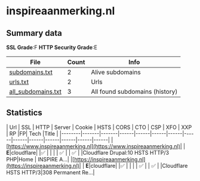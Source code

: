 

# inspireaanmerking.nl
## Summary data


**SSL Grade**:F
**HTTP Security Grade**:E


| File       | Count | Info |
|------------|-------|------|
|[subdomains.txt](/data/inspireaanmerking.nl/subdomains.txt)|2|Alive subdomains|
|[urls.txt](/data/inspireaanmerking.nl/urls.txt)|2|Urls|
|[all_subdomains.txt](/data/inspireaanmerking.nl/all_subdomains.txt)|3|All found subdomains (history)|


## Statistics


| Url | SSL | HTTP | Server | Cookie | HSTS | CORS | CTO | CSP | XFO | XXP | RP |FP| Tech |Title |
|--------|-------|-------|------|------|------|------|------|------|------|------|------|------|------|
|[https://www.inspireaanmerking.nl](https://www.inspireaanmerking.nl)| | **E**|cloudflare| |:white_check_mark: | | | | :white_check_mark: | | :white_check_mark: | |Cloudflare Drupal:10 HSTS HTTP/3 PHP|Home | INSPIRE A...|
|[https://inspireaanmerking.nl](https://inspireaanmerking.nl)| | **E**|cloudflare| |:white_check_mark: | | | | :white_check_mark: | | :white_check_mark: | |Cloudflare HSTS HTTP/3|308 Permanent Re...|